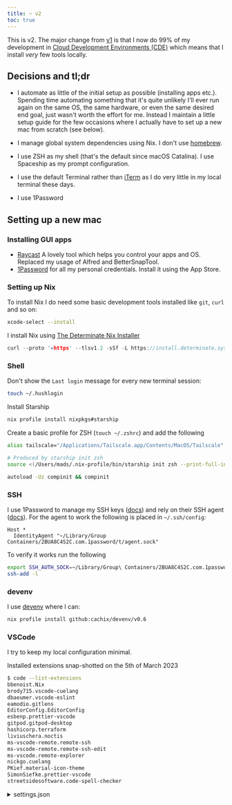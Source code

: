 ```yaml
---
title: ~ v2
toc: true
---
```


This is v2. The major change from [v1](/v1) is that I now do 99% of my development in [Cloud Development Environments (CDE)](https://www.gitpod.io/cde) which means that I install _very_ few tools locally.

## Decisions and tl;dr

- I automate as little of the initial setup as possible (installing apps etc.). Spending time automating something that it's quite unlikely I'll ever run again on the same OS, the same hardware, or even the same desired end goal, just wasn't worth the effort for me. Instead I maintain a little setup guide for the few occasions where I actually have to set up a new mac from scratch (see below).

- I manage global system dependencies using Nix. I don't use [homebrew](https://brew.sh).

- I use ZSH as my shell (that's the default since macOS Catalina). I use Spaceship as my prompt configuration.

- I use the default Terminal rather than [iTerm](https://iterm2.com) as I do very little in my local terminal these days.

- I use 1Password

## Setting up a new mac

### Installing GUI apps

- [Raycast](https://raycast.com/) A lovely tool which helps you control your apps and OS. Replaced my usage of Alfred and BetterSnapTool.
- [1Password](https://1password.com) for all my personal credentials. Install it using the App Store.

### Setting up Nix

To install Nix I do need some basic development tools installed like `git`, `curl` and so on:

```sh
xcode-select --install
```

I install Nix using [The Determinate Nix Installer](https://github.com/DeterminateSystems/nix-installer)

```h
curl --proto '=https' --tlsv1.2 -sSf -L https://install.determinate.systems/nix | sh -s -- install
```

### Shell

Don't show the `Last login` message for every new terminal session:

```sh
touch ~/.hushlogin
```

Install Starship

```sh
nix profile install nixpkgs#starship
```

Create a basic profile for ZSH (`touch ~/.zshrc`) and add the following

```sh
alias tailscale="/Applications/Tailscale.app/Contents/MacOS/Tailscale"

# Produced by starship init zsh
source <(/Users/mads/.nix-profile/bin/starship init zsh --print-full-init)

autoload -Uz compinit && compinit
```

### SSH

I use 1Password to manage my SSH keys ([docs](https://developer.1password.com/docs/ssh)) and rely on their SSH agent ([docs](https://developer.1password.com/docs/ssh/agent)). For the agent to work the following is placed in `~/.ssh/config`:

```
Host *
  IdentityAgent "~/Library/Group Containers/2BUA8C4S2C.com.1password/t/agent.sock"
```

To verify it works run the following

```sh
export SSH_AUTH_SOCK=~/Library/Group\ Containers/2BUA8C4S2C.com.1password/t/agent.sock
ssh-add -l
```

### devenv

I use [devenv](https://devenv.sh/) where I can:

```sh
nix profile install github:cachix/devenv/v0.6
```

### VSCode

I try to keep my local configuration minimal.

Installed extensions snap-shotted on the 5th of March 2023 

```sh
$ code --list-extensions
bbenoist.Nix
brody715.vscode-cuelang
dbaeumer.vscode-eslint
eamodio.gitlens
EditorConfig.EditorConfig
esbenp.prettier-vscode
gitpod.gitpod-desktop
hashicorp.terraform
liviuschera.noctis
ms-vscode-remote.remote-ssh
ms-vscode-remote.remote-ssh-edit
ms-vscode.remote-explorer
nickgo.cuelang
PKief.material-icon-theme
SimonSiefke.prettier-vscode
streetsidesoftware.code-spell-checker
```

<details>
  <summary>settings.json</summary>
  <pre>
  <code>
{
  "editor.multiCursorModifier": "ctrlCmd",
  "editor.formatOnSave": true,
  "workbench.activityBar.visible": true,
  "workbench.colorTheme": "Noctis Minimus",
  "workbench.startupEditor": "none",
  "window.restoreWindows": "none",
  "window.commandCenter": true,
  "workbench.iconTheme": "material-icon-theme",
  "[javascript]": {
    "editor.defaultFormatter": "esbenp.prettier-vscode"
  },
  "[typescript]": {
    "editor.defaultFormatter": "esbenp.prettier-vscode"
  },
  "[json]": {
    "editor.defaultFormatter": "esbenp.prettier-vscode"
  },
  "[css]": {
    "editor.defaultFormatter": "esbenp.prettier-vscode"
  },
  "[scss]": {
    "editor.defaultFormatter": "esbenp.prettier-vscode"
  },
  "[typescriptreact]": {
    "editor.defaultFormatter": "esbenp.prettier-vscode"
  }
}
  </code>
  </pre>
</details>